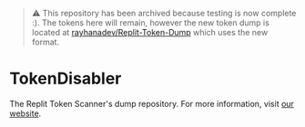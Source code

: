 > :warning: This repository has been archived because testing is now complete :). The tokens here will remain, however the new
> token dump is located at [rayhanadev/Replit-Token-Dump](https://github.com/rayhanadev/Replit-Token-Dump) which uses the new
> format.

# TokenDisabler

The Replit Token Scanner's dump repository. For more information, visit [our website](https://replit-token-scanner.furret.codes).
